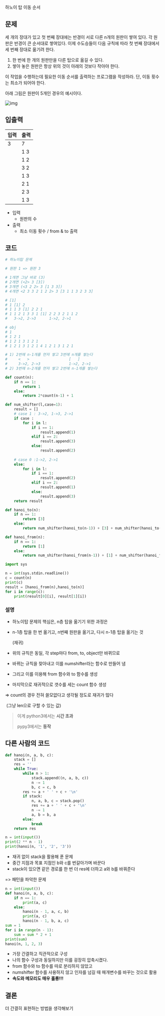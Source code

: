 하노이 탑 이동 순서

## 문제

세 개의 장대가 있고 첫 번째 장대에는 반경이 서로 다른 n개의 원판이 쌓여 있다. 각 원판은 반경이 큰 순서대로 쌓여있다. 이제 수도승들이 다음 규칙에 따라 첫 번째 장대에서 세 번째 장대로 옮기려 한다.

1. 한 번에 한 개의 원판만을 다른 탑으로 옮길 수 있다.
2. 쌓아 놓은 원판은 항상 위의 것이 아래의 것보다 작아야 한다.

이 작업을 수행하는데 필요한 이동 순서를 출력하는 프로그램을 작성하라. 단, 이동 횟수는 최소가 되어야 한다.

아래 그림은 원판이 5개인 경우의 예시이다.

![img](https://onlinejudgeimages.s3-ap-northeast-1.amazonaws.com/problem/11729/hanoi.png)



## 입출력

| 입력 | 출력 |
| ---- | ---- |
| 3    | 7    |
|      | 1 3  |
|      | 1 2  |
|      | 3 2  |
|      | 1 3  |
|      | 2 1  |
|      | 2 3  |
|      | 1 3  |

- 입력
  - 원판의 수
- 출력
  - 최소 이동 횟수 / from & to 출력



## 코드

```python
# 하노이탑 문제

# 원판 1 => 원판 3

# 1개면 그냥 바로 (3)
# 2개면 (<2> 3 [3])
# 3개면 (<3 2 2> 3 [1 3 3])
# 4개면 <2 3 3 2 1 2 2> 3 [3 1 1 3 2 3 3]

# [1]
# 1 [1] 2
# 1 1 3 [1] 2 2 1
# 1 1 2 1 3 3 1 [1] 2 2 3 2 1 1 2
#   3->2, 2->3      1->2, 2->1

# obj
# 1
# 1 2 1
# 1 2 1 3 1 2 1
# 1 2 1 3 1 2 1 4 1 2 1 3 1 2 1

# 1) 2번에 n-1개를 먼저 쌓고 3번에 n개를 쌓는다
#     <   >                  [   ]
#     3->2, 2->3             1->2, 2->1
# 2) 3번에 n-2개를 먼저 쌓고 2번에 n-1개를 쌓는다

def count(n):
    if n == 1:
        return 1
    else:
        return 2*count(n-1) + 1

def num_shifter(l,case=1):
    result = []
    # case 1 : 3->2, 1->3, 2->1
    if case :
        for i in l:
            if i == 1:
                result.append(1)
            elif i == 2:
                result.append(3)
            else:
                result.append(2)
    
    # case 0 :1->2, 2->1
    else:
        for i in l:
            if i == 1:
                result.append(2)
            elif i == 2:
                result.append(1)
            else:
                result.append(3)
    return result

def hanoi_to(n):
    if n == 1:
        return [3]
    else:
        return num_shifter(hanoi_to(n-1)) + [3] + num_shifter(hanoi_to(n-1),0)

def hanoi_from(n):
    if n == 1:
        return [1]
    else:
        return num_shifter(hanoi_from(n-1)) + [1] + num_shifter(hanoi_from(n-1),0)

import sys

n = int(sys.stdin.readline())
c = count(n)
print(c)
result = [hanoi_from(n),hanoi_to(n)]
for i in range(c):
    print(result[0][i], result[1][i])
```



### 설명

- 하노이탑 문제의 핵심은, n층 탑을 옮기기 위한 과정은

- n-1층 탑을 한 번 옮기고, n번째 원판을 옮기고, 다시 n-1층 탑을 옮기는 것

  (재귀)

- 위의 규칙은 동일, 각 step마다 from, to, object만 바뀌므로
- 바뀌는 규칙을 찾아내고 이를 numshifter라는 함수로 만들어 냄
- 그리고 이를 이용해 from 함수와 to 함수를 생성
- 마지막으로 재귀적으로 갯수를 세는 count 함수 생성

=> count의 경우 전혀 쓸모없다고 생각될 정도로 재귀가 많다

​	(그냥 len으로 구할 수 있는 값)



> 이게 python3에서는 **시간 초과**
>
> pypy3에서는 **동작**



## 다른 사람의 코드

```python
def hanoi(n, a, b, c):
    stack = []
    res = ''
    while True:
        while n > 1:
            stack.append((n, a, b, c))
            n -= 1
            b, c = c, b
        res += a + ' ' + c + '\n'
        if stack:
            n, a, b, c = stack.pop()
            res += a + ' ' + c + '\n'
            n -= 1
            a, b = b, a
        else:
            break
    return res

n = int(input())
print(2 ** n - 1)
print(hanoi(n, '1', '2', '3'))
```

- 재귀 없이 stack을 활용해 푼 문제
- 중간 지점과 목표 지점인 b와 c를 번갈아가며 바꾼다
- stack이 있으면 같은 경로를 한 번 더 res에 더하고 a와 b를 바꿔준다

=> 패턴을 파악한 문제



```python
n = int(input())
def hanoi(n, a, b, c):
    if n == 1:
        print(a, c)
    else:
        hanoi(n - 1, a, c, b)
        print(a, c)
        hanoi(n - 1, b, a, c)
sum = 1
for i in range(n - 1):
    sum = sum * 2 + 1
print(sum)
hanoi(n, 1, 2, 3)
```

- 가장 간결하고 직관적으로 구성
- 나의 함수 구성과 동일하지만 이를 굉장히 압축시켰다.
- from 함수와 to 함수를 따로 분리하지 않았고
- numshifter 함수를 사용하지 않고 인자를 넘길 때 매개변수를 바꾸는 것으로 활용
- **속도와 메모리도 매우 훌륭!!!**



## 결론

더 간결히 표현하는 방법을 생각해보기
